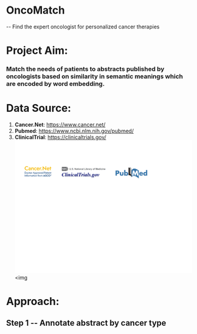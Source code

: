 # OncoMatch
-- Find the expert oncologist for personalized cancer therapies

# Project Aim:
### Match the needs of patients to abstracts published by oncologists based on similarity in semantic meanings which are encoded by word embedding.

# Data Source:
1. **Cancer.Net**: https://www.cancer.net/
2. **Pubmed**: https://www.ncbi.nlm.nih.gov/pubmed/
3. **ClinicalTrial**: https://clinicaltrials.gov/
<img src='https://github.com/xiey1/OncoMatch/blob/master/images/web_scraping.pdf' width=600px><img 

# Approach:
## Step 1 -- Annotate abstract by cancer type

